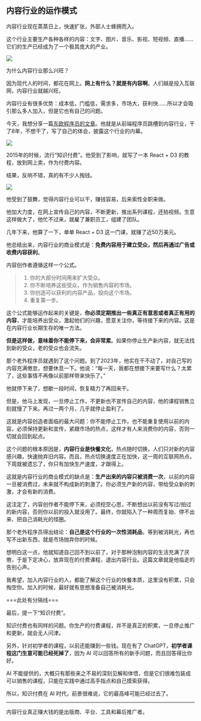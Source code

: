 ## 内容行业的运作模式

内容行业现在蒸蒸日上，快速扩张，外部人士蜂拥而入。

这个行业主要生产各种各样的内容：文字、图片、音乐、影视、短视频、直播……它们的生产已经成为了一个极其庞大的产业。

![](https://cdn.beekka.com/blogimg/asset/202410/bg2024102004.webp)

为什么内容行业那么兴旺？

因为现代人的时间，都花在网上。**网上有什么？就是有内容啊**。人们越是投入互联网，内容行业就越兴旺。

内容行业有很多优势：成本低，门槛低，需求多，市场大，获利快……所以才会吸引那么多人加入，但是它也有自己的问题。

今天，我想分享一篇[东欧程序员的文章](https://swizec.com/blog/it-made-me-500k-but-i-think-content-is-a-bad-business/)。他就是从前端程序员跳槽到内容行业，干了8年，不想干了，写了自己的体会，披露这个行业的内幕。

![](https://cdn.beekka.com/blogimg/asset/202410/bg2024102202.webp)

2015年的时候，流行“知识付费”。他受到了影响，就写了一本 React + D3 的教程，放到网上卖，作为付费内容。

结果，反响不错，真的有不少人掏钱。

![](https://cdn.beekka.com/blogimg/asset/202410/bg2024102203.webp)

他受到了鼓舞，觉得内容行业可以干，赚钱容易，后来索性全职来做。

他加大力度，在网上宣传自己的内容，不断更新，推出系列课程，还拍视频。生意这样做大了，他忙不过来，就雇了兼职员工，组建了团队。

几年下来，他算了一下，单单 React + D3 这一门课，就赚了近50万美元。

他总结出来，内容行业的商业模式是：**免费内容用于建立受众，然后再通过广告或收费内容获利**。

内容创作者遵循这样一个公式。

> 1. 你的大部分时间用来扩大受众。
> 1. 你不断培养这些受众，作为销售内容的市场。
> 1. 你创造可以获利的内容产品，投向这个市场。
> 1. 重复第一步。

这个公式能够运作起来的关键是，**你必须定期推出一些真正有意思或者真正有用的内容**，才能培养出受众，激起他们的兴趣，愿意关注你，等待接下来的内容。这是在内容行业长期生存的唯一方法。

**但是这样做，意味着你不能停下来，会非常累**。如果你停止生产新内容，就无法找到新的受众，老的受众也会流失。

那个老外程序员就遇到了这个问题。到了2023年，他实在干不动了，对自己写的内容充满倦怠，想要休息一下。他说：“每一天，我都在想接下来要写什么？太累了，这些事情不再像以前那样带来快乐了。”

他就停下来了，想歇一段时间，恢复精力了再回来干。

但是，他马上发现，一旦停止工作，不更新也不宣传自己的内容，他的课程销售立刻就慢了下来。再过一两个月，几乎就停止盈利了。

这就是内容创造者面临的最大问题：你不能停止工作，也不能重复使用以前的内容，必须保持更新和宣传，紧跟市场的热点，这样才有人来消费你的内容，否则一切就会回到起点。

这个问题的根本原因是，**内容行业是快餐文化**，热点随时切换，人们只对新的内容感兴趣，快速抛弃旧内容。而且，热点切换速度正在加快，这一周的互联网热点，下周就被遗忘了，你只有加快生产速度，才跟得上。

这就是内容行业的商业模式的缺点是：**生产出来的内容只被消费一次**，以前的内容一旦被消费过，未来就不构成新的刺激了。你必须生产新的内容，带给受众新的刺激，才会有新的消费。

这注定了，内容创作者不能停下来，必须挖空心思，不断想出以前没有写过/拍过的新内容，否则你以前的投入就没用了。最终，你就陷入了一种周而复始、停不出来、把自己消耗光的怪圈。

那个老外程序员得出结论：**自己是这个行业的一次性消耗品**，等到被消耗光，再也写不出新东西，就是市场抛弃你的时候。

想明白这一点，他就知道自己回不到以前了，对于那种泡制内容的生活充满了厌倦，于是下定决心，放弃现在的付费课程，退出内容行业。这篇文章就是他临走的告别心声。

我希望，加入内容行业的人，都能了解这个行业的快餐本质，这里没有积累，只会掏空你。加入的时候，最好就有思想准备自己被消耗光。

===此处有分隔线===

最后，提一下“知识付费”。

知识付费也有同样的问题。你生产的付费课程，并不是真正的积累，一旦停止推广和更新，就会无人问津。

另外，针对初学者的课程，以前还能赚到一些钱。现在有了 ChatGPT，**初学者课程这门生意可能已经死掉了**，因为 AI 可以回答所有的新手问题，而且回答得比你好。

AI 不能提供的，大概只有那些来之不易的深刻见解和体悟，但是它们很难包装成可以销售的课程，只能在实践中通过高手指点和自己摸索获得。

所以，知识付费在 AI 时代，前景很难说，它的最高峰可能已经过去了。

---

内容行业真正赚大钱的是出版商、平台、工具和幕后推广者。

